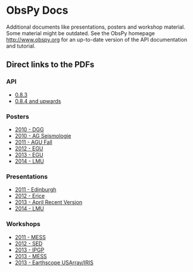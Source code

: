 # ObsPy Docs

Additional documents like presentations, posters and workshop material. Some material might be outdated.
See the ObsPy homepage http://www.obspy.org for an up-to-date version of the API documentation and
tutorial.



## Direct links to the PDFs

### API

* [0.8.3](https://github.com/obspy/docs/tree/master/api/0.8.3)
* [0.8.4 and upwards](https://github.com/obspy/obspy/releases)

### Posters

* [2010 - DGG](https://github.com/obspy/docs/raw/master/posters/2010_dgg/poster.pdf)
* [2010 - AG Seismologie](https://github.com/obspy/docs/raw/master/posters/2010_ag_seismologie/poster.pdf)
* [2011 - AGU Fall](https://github.com/obspy/docs/raw/master/posters/2011_agu/agu2011_poster.pdf)
* [2012 - EGU](https://github.com/obspy/docs/raw/master/posters/2012_egu/obspy.pdf)
* [2013 - EGU](https://github.com/obspy/docs/raw/master/posters/2013_egu/egu2013_poster.pdf)
* [2014 - LMU](https://github.com/obspy/docs/raw/master/posters/2014_lmu/poster.pdf)

### Presentations

* [2011 - Edinburgh](https://github.com/obspy/docs/raw/master/presentations/2011_edinburgh/edinburgh_2011.pdf)
* [2012 - Erice](https://github.com/obspy/docs/raw/master/presentations/2012_erice/presentation.pdf)
* [2013 - April Recent Version](https://github.com/obspy/docs/raw/master/presentations/recent_version/presentation.pdf)
* [2014 - LMU](https://github.com/obspy/docs/raw/master/presentations/2014_lmu/obspy_lmu_2014.pdf)

### Workshops

* [2011 - MESS](https://github.com/obspy/docs/raw/master/workshops/2011_mess/mess_2011_introduction.pdf)
* [2012 - SED](https://github.com/obspy/docs/raw/master/workshops/2012_sed/obspy_talks/output/introduction_to_obspy.pdf)
* [2013 - IPGP](https://github.com/obspy/docs/raw/master/workshops/2013_ipgp/introduction_to_obspy.pdf)
* [2013 - MESS](https://github.com/obspy/docs/raw/master/workshops/2013_mess/introduction_to_obspy.pdf)
* [2013 - Earthscope USArray/IRIS](https://github.com/obspy/docs/raw/master/workshops/2013_iris/introduction.html)




